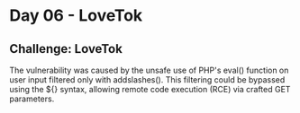 # Day 06 - LoveTok
## Challenge: LoveTok

The vulnerability was caused by the unsafe use of PHP's eval() function on user input filtered only with addslashes(). 
This filtering could be bypassed using the ${} syntax, allowing remote code execution (RCE) via crafted GET parameters.
